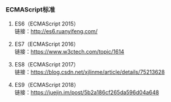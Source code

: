 ### ECMAScript标准
1. ES6（ECMAScript 2015）  
链接：http://es6.ruanyifeng.com/

2. ES7（ECMAScript 2016）  
链接：https://www.w3ctech.com/topic/1614

3. ES8（ECMAScript 2017）  
链接：https://blog.csdn.net/xjlinme/article/details/75213628

4. ES9（ECMAScript 2018）  
链接：https://juejin.im/post/5b2a186cf265da596d04a648